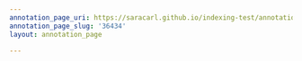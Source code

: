 ```yaml
---
annotation_page_uri: https://saracarl.github.io/indexing-test/annotations/36434.json
annotation_page_slug: '36434'
layout: annotation_page

---
```

